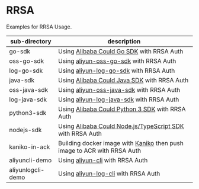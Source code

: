 # RRSA

Examples for RRSA Usage.


| sub-directory     | description                                                                                                               |
|-------------------|---------------------------------------------------------------------------------------------------------------------------|
| go-sdk            | Using [Alibaba Could Go SDK](https://github.com/aliyun/alibabacloud-go-sdk) with RRSA Auth                                |
| oss-go-sdk        | Using [aliyun-oss-go-sdk](https://github.com/aliyun/aliyun-oss-go-sdk) with RRSA Auth                                     |
| log-go-sdk        | Using [aliyun-log-go-sdk](https://github.com/aliyun/aliyun-log-go-sdk) with RRSA Auth                                     |
| java-sdk          | Using [Alibaba Could Java SDK](https://github.com/aliyun/alibabacloud-java-sdk) with RRSA Auth                            |
| oss-java-sdk      | Using [aliyun-oss-java-sdk](https://github.com/aliyun/aliyun-oss-java-sdk) with RRSA Auth                                 |
| log-java-sdk      | Using [aliyun-log-java-sdk](https://github.com/aliyun/aliyun-log-java-sdk) with RRSA Auth                                 |
| python3-sdk       | Using [Alibaba Could Python 3 SDK](https://github.com/aliyun/alibabacloud-python-sdk) with RRSA Auth                      |
| nodejs-sdk        | Using [Alibaba Could Node.js/TypeScript SDK](https://github.com/aliyun/alibabacloud-typescript-sdk) with RRSA Auth        |
| kaniko-in-ack     | Building docker image with [Kaniko](https://github.com/GoogleContainerTools/kaniko) then push image to ACR with RRSA Auth |
| aliyuncli-demo    | Using [aliyun-cli](https://github.com/aliyun/aliyun-cli) with RRSA Auth                                                   |
| aliyunlogcli-demo | Using [aliyun-log-cli](https://github.com/aliyun/aliyun-log-cli) with RRSA Auth                                           |

[//]: # (| ossutil-demo      | Using [ossutil]&#40;https://github.com/aliyun/ossutil&#41; with RRSA Auth  |)

